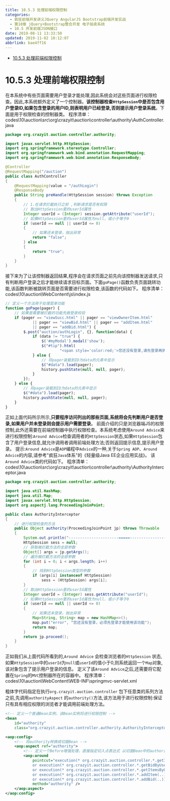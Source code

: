 ```yaml
---
title: 10.5.3 处理前端权限控制
categories: 
  - 疯狂前端开发讲义JQuery AngularJS Bootstrap前端开发实战
  - 第10章 jQuery+Bootstrap整合开发 电子拍卖系统
  - 10.5 开发前端JSON接口
date: 2019-08-11 13:33:50
updated: 2019-11-02 10:12:07
abbrlink: bae4ff16
---
```

<div id='my_toc'>

- [10.5.3 处理前端权限控制](/JavaReadingNotes/bae4ff16/#10-5-3-处理前端权限控制)

</div>
<!--more-->
<script>if (navigator.platform.toLowerCase() == 'win32'){document.getElementById('my_toc').style.display = 'none';}</script>

<!--end-->
# 10.5.3 处理前端权限控制 #
在本系统中有些页面需要用户登录才能处理,因此系统会对这些页面进行权限检查。因此,本系统额外定义了一个控制器。**该控制器检查`HttpSession`中是否包含用户登录ID,如果包含登录的用户ID,则表明用户已经登录,否则提示用户登录系统**。下面是用于权限检查的控制器类。
程序清单：codes\10\auction\src\org\crazyit\auction\controller\authority\AuthController.java
```java
package org.crazyit.auction.controller.authority;

import javax.servlet.http.HttpSession;
import org.springframework.stereotype.Controller;
import org.springframework.web.bind.annotation.RequestMapping;
import org.springframework.web.bind.annotation.ResponseBody;

@Controller
@RequestMapping("/auction")
public class AuthController
{
    @RequestMapping(value = "/authLogin")
    @ResponseBody
    public String preHandle(HttpSession session) throws Exception
    {
        // 1.在请求拦截执行之前 ,判断请求是否有权限
        // 取出HttpSession里的userId属性
        Integer userId = (Integer) session.getAttribute("userId");
        // 如果HttpSession里的userId属性为null，或小于等于0
        if (userId == null || userId <= 0)
        {
            // 如果还未登录，抛出异常
            return "false";
        } else
        {
            return "true";
        }
    }
}
```
接下来为了让该控制器返回结果,程序会在请求页面之前先向该控制器发送请求,只有判断用户登录之后才能继续请求目标页面。下面`goPage()`函数负责页面跳转功能,该函数判断被跳转页面是否需要进行权限检查,该函数的代码如下。
程序清单：codes\10\auction\WebContent\js\index.js
```javascript
// 定义一个方法用于处理菜单功能 
function goPage(pager) {
    // 如果是需要被拦截的功能先做登录校验
    if (pager == "viewSucc.html" || pager == "viewOwnerItem.html"
            || pager == "viewBid.html" || pager == "addItem.html"
            || pager == "addBid.html") {
        $.post("auction/authLogin", {}, function(data) {
            if (data != "true") {
                $('#myModal').modal('show');
                $("#tip").html(
                        "<span style='color:red;'>您还没有登录,请先登录再执行该操作</span>");
            } else {
                // 将pager装载到ID为data的元素中显示
                $("#data").load(pager);
                history.pushState(null, null, pager);
            }
        });
    } else {
        // 将pager装载到ID为data的元素中显示
        $("#data").load(pager);
        history.pushState(null, null, pager);
    }
}
```
正如上面代码所示所示,**只要程序访问列出的那些页面,系统将会先判断用户是否登录,如果用户并未登录则会提示用户需要登录**。
前面介绍的只是浏览器端JS的权限控制,此外还需要在前端控制器中执行权限检查。本系统考虑使用`Around Advice`来进行权限控制:`Around Advice`检查调用者的`HttpSession`状态,如果`HttpSession`包含了用户登录信息,就允许调用者调用前端处理方法;否则返回提示信息,提示用户登录。
提示:`Around Advice`是`AOP`编程中`Advice`的一种,关于`Spring AOP`、`Around Advice`的内容,请参考"疯狂`Java`体系"的《轻量级Java EE企业应用实战》。
该`Around Advice`类的代码如下。
程序清单：codes\10\auction\src\org\crazyit\auction\controller\authority\AuthorityInterceptor.java
```java
package org.crazyit.auction.controller.authority;

import java.util.HashMap;
import java.util.Map;
import javax.servlet.http.HttpSession;
import org.aspectj.lang.ProceedingJoinPoint;

public class AuthorityInterceptor
{
    // 进行权限检查的方法
    public Object authority(ProceedingJoinPoint jp) throws Throwable
    {
        System.out.println("----------------------=====--------------------");
        HttpSession sess = null;
        // 获取被拦截方法的全部参数
        Object[] args = jp.getArgs();
        // 遍历被拦截方法的全部参数
        for (int i = 0; i < args.length; i++)
        {
            // 找到HttpSession类型的参数
            if (args[i] instanceof HttpSession)
                sess = (HttpSession) args[i];
        }
        // 取出HttpSession里的userId属性
        Integer userId = (Integer) sess.getAttribute("userId");
        // 如果HttpSession里的userId属性为null，或小于等于0
        if (userId == null || userId <= 0)
        {
            // 如果还未登录，抛出异常
            Map<String, String> map = new HashMap<>();
            map.put("error", "您还没有登录，必须先登录才能使用该功能");
            return map;
        }
        return jp.proceed();
    }
}

```
正如我们从上面代码所看到的,`Around Advice` 会检查浏览者的`HttpSession` 状态,如果`HttpSession`中的`userId`为`null`或`userId`的值小于0,则系统返回一个`Map`对象,该对象包含了提示用户登录的信息。
定义了该`Around Advice`之后,还需要将它配置在`Spring`的`MVC`控制器所在的容器中。
程序清单：codes\10\auction\WebContent\WEB-INF\springmvc-servlet.xml

粗体字代码指定在执行`org.crazyit.auction.controller` 包下任意类的系列方法之前,先调用`authorityAspect` 的`authority()`方法,该方法用于进行权限控制:保证只有具有相应权限的浏览者才能调用前端处理方法。
```xml
<!-- 定义一个普通Bean实例，该Bean实例将进行权限控制 -->
<bean
    id="authority"
    class="org.crazyit.auction.controller.authority.AuthorityInterceptor" />

<aop:config>
    <!-- 将authority转换成切面Bean -->
    <aop:aspect ref="authority">
        <!-- 定义一个Before增强处理，直接指定切入点表达式 以切面Bean中的authority()方法作为增强处理方法 -->
        <aop:around
            pointcut="execution(* org.crazyit.auction.controller.*.getItemByWiner(..))
			or execution(* org.crazyit.auction.controller.*.getBidByUser(..))
			or execution(* org.crazyit.auction.controller.*.getItemsByOwner(..))
			or execution(* org.crazyit.auction.controller.*.addItem(..))
			or execution(* org.crazyit.auction.controller.*.addBid(..))"
            method="authority" />
    </aop:aspect>
</aop:config>
```


